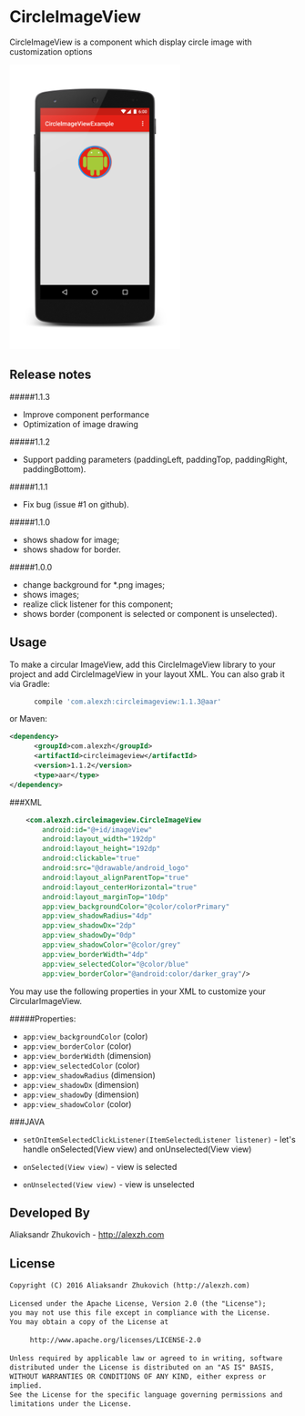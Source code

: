 # CircleImageView
CircleImageView is a component which display circle image with customization options

<img src="https://github.com/AlexZhukovich/CircleImageView/blob/master/screenshots/screenshot_v1_1_3.png" width="300px" height="500px" />

Release notes
--------
#####1.1.3
* Improve component performance
* Optimization of image drawing

#####1.1.2
* Support padding parameters (paddingLeft, paddingTop, paddingRight, paddingBottom).

#####1.1.1
* Fix bug (issue #1 on github).

#####1.1.0
* shows shadow for image;
* shows shadow for border.

#####1.0.0
* change background for *.png images;
* shows images;
* realize click listener for this component;
* shows border (component is selected or component is unselected).

Usage
--------
To make a circular ImageView, add this CircleImageView library to your project and add CircleImageView in your layout XML. 
You can also grab it via Gradle:

```groovy
      compile 'com.alexzh:circleimageview:1.1.3@aar'
```

or Maven:

```xml
<dependency>
      <groupId>com.alexzh</groupId>
      <artifactId>circleimageview</artifactId>
      <version>1.1.2</version>
      <type>aar</type>
</dependency>
```

###XML
```xml
    <com.alexzh.circleimageview.CircleImageView
        android:id="@+id/imageView"
        android:layout_width="192dp"
        android:layout_height="192dp"
        android:clickable="true"
        android:src="@drawable/android_logo"
        android:layout_alignParentTop="true"
        android:layout_centerHorizontal="true"
        android:layout_marginTop="10dp"
        app:view_backgroundColor="@color/colorPrimary"
        app:view_shadowRadius="4dp"
        app:view_shadowDx="2dp"
        app:view_shadowDy="0dp"
        app:view_shadowColor="@color/grey"
        app:view_borderWidth="4dp"
        app:view_selectedColor="@color/blue"
        app:view_borderColor="@android:color/darker_gray"/>
```

You may use the following properties in your XML to customize your CircularImageView.

#####Properties:

* `app:view_backgroundColor`    (color)       
* `app:view_borderColor`        (color)
* `app:view_borderWidth`        (dimension)  
* `app:view_selectedColor`      (color)    
* `app:view_shadowRadius`       (dimension)
* `app:view_shadowDx`           (dimension)
* `app:view_shadowDy`           (dimension)
* `app:view_shadowColor`        (color)

###JAVA

* `setOnItemSelectedClickListener(ItemSelectedListener listener)` - let's handle onSelected(View view) and onUnselected(View view)

* `onSelected(View view)` - view is selected
* `onUnselected(View view)` - view is unselected


Developed By
--------

Aliaksandr Zhukovich - http://alexzh.com

License
--------
```
Copyright (C) 2016 Aliaksandr Zhukovich (http://alexzh.com)

Licensed under the Apache License, Version 2.0 (the "License");
you may not use this file except in compliance with the License.
You may obtain a copy of the License at

     http://www.apache.org/licenses/LICENSE-2.0	     

Unless required by applicable law or agreed to in writing, software
distributed under the License is distributed on an "AS IS" BASIS,
WITHOUT WARRANTIES OR CONDITIONS OF ANY KIND, either express or implied.
See the License for the specific language governing permissions and
limitations under the License.
```
